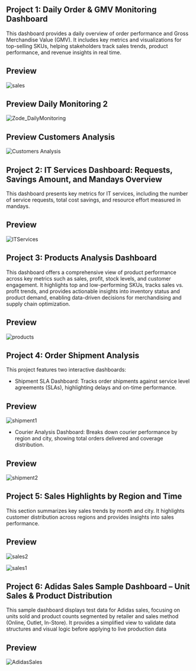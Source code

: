 ## Project 1: Daily Order & GMV Monitoring Dashboard

This dashboard provides a daily overview of order performance and Gross Merchandise Value (GMV). It includes key metrics and visualizations for top-selling SKUs, helping stakeholders track sales trends, product performance, and revenue insights in real time.
## Preview
![sales](SalesDailyMonitors.png)

## Preview Daily Monitoring 2

![Zode_DailyMonitoring](Zode_DailyMonitoring.png)

## Preview Customers Analysis

![Customers Analysis](Customers_Analysis.png)


## Project 2: IT Services Dashboard: Requests, Savings Amount, and Mandays Overview

This dashboard presents key metrics for IT services, including the number of service requests, total cost savings, and resource effort measured in mandays.
## Preview
![ITServices](IT_Services.png)


## Project 3: Products Analysis Dashboard

This dashboard offers a comprehensive view of product performance across key metrics such as sales, profit, stock levels, and customer engagement. It highlights top and low-performing SKUs, tracks sales vs. profit trends, and provides actionable insights into inventory status and product demand, enabling data-driven decisions for merchandising and supply chain optimization.
## Preview

![products](ProductsAnalysis.png)

## Project 4: Order Shipment Analysis

This project features two interactive dashboards:
 - Shipment SLA Dashboard: Tracks order shipments against service level agreements (SLAs), highlighting delays and on-time performance.
## Preview
![shipment1](PromiseDeliveryDashboard.png)

 - Courier Analysis Dashboard: Breaks down courier performance by region and city, showing total orders delivered and coverage distribution.
## Preview
![shipment2](Delivery_Analysis_2_Courier_Analysis.png)

## Project 5: Sales Highlights by Region and Time

This section summarizes key sales trends by month and city. It highlights customer distribution across regions and provides insights into sales performance.
## Preview

![sales2](SalesHighlight2.png)

![sales1](SalesHighlight1.png)



## Project 6: Adidas Sales Sample Dashboard – Unit Sales & Product Distribution

This sample dashboard displays test data for Adidas sales, focusing on units sold and product counts segmented by retailer and sales method (Online, Outlet, In-Store). It provides a simplified view to validate data structures and visual logic before applying to live production data
## Preview
![AdidasSales](adidassales.png)
